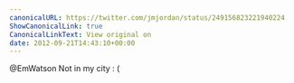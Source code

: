 ```yaml
---
canonicalURL: https://twitter.com/jmjordan/status/249156823221940224
ShowCanonicalLink: true
CanonicalLinkText: View original on
date: 2012-09-21T14:43:10+00:00
---
```

@EmWatson Not in my city : (